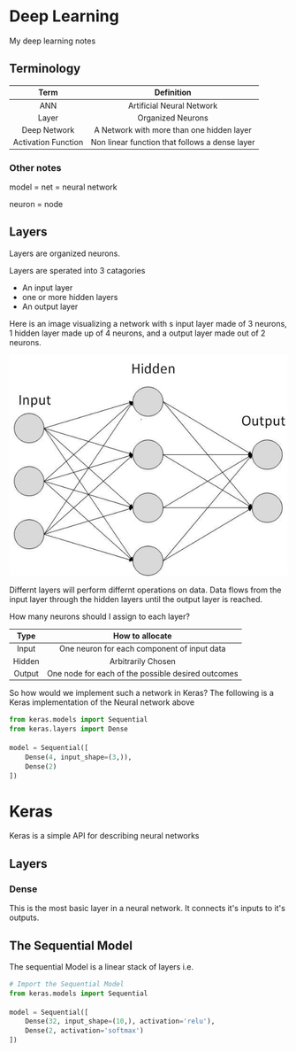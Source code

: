 # Deep Learning

My deep learning  notes

## Terminology

| Term | Definition |
|:----:|:----------:|
| ANN  |  Artificial Neural Network  |
| Layer | Organized Neurons |
| Deep Network | A Network with more than one hidden layer |
| Activation Function | Non linear function that follows a dense layer |

### Other notes

model = net = neural network

neuron = node

## Layers

Layers are organized neurons.

Layers are sperated into 3 catagories

  - An input layer
  - one or more hidden layers
  - An output layer

Here is an image visualizing a network with s input layer made of 3 neurons, 1 hidden layer made up of 4 neurons, and a output layer made out of 2 neurons.

![An image of a neural network](images/neural-net.jpg)

Differnt layers will perform differnt operations on data. Data flows from the input layer through the hidden layers until the output layer is reached.

How many neurons should I assign to each layer?

| Type | How to allocate |
|:----:|:----:|
| Input | One neuron for each component of input data |
| Hidden | Arbitrarily Chosen |
| Output | One node for each of the possible desired outcomes |

So how would we implement such a network in Keras? The following is a Keras implementation of the Neural network above

```python
from keras.models import Sequential
from keras.layers import Dense

model = Sequential([
    Dense(4, input_shape=(3,)),
    Dense(2)
])
```

# Keras

Keras is a simple API for describing neural networks

## Layers

### Dense

This is the most basic layer in a neural network. It connects it's inputs to it's outputs.

## The Sequential Model

The sequential Model is a linear stack of layers i.e.

```python
# Import the Sequential Model
from keras.models import Sequential

model = Sequential([
    Dense(32, input_shape=(10,), activation='relu'),
    Dense(2, activation='softmax')
])
```